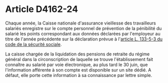 # Article D4162-24

 

Chaque année, la Caisse nationale d'assurance vieillesse des travailleurs salariés enregistre sur le compte personnel de prévention de la pénibilité du salarié les points correspondant aux données déclarées par l'employeur au titre de l'année précédente sur la déclaration prévue à l'[article L. 133-5-3 du code de la sécurité sociale][1]. 



La caisse chargée de la liquidation des pensions de retraite du régime général dans la circonscription de laquelle se trouve l'établissement fait connaître au salarié par voie électronique, au plus tard le 30 juin, que l'information afférente à son compte est disponible sur un site dédié. A défaut, elle porte cette information à sa connaissance par lettre simple.

 [1]: /affichCodeArticle.do?cidTexte=LEGITEXT000006073189&idArticle=LEGIARTI000006741079&dateTexte=&categorieLien=cid